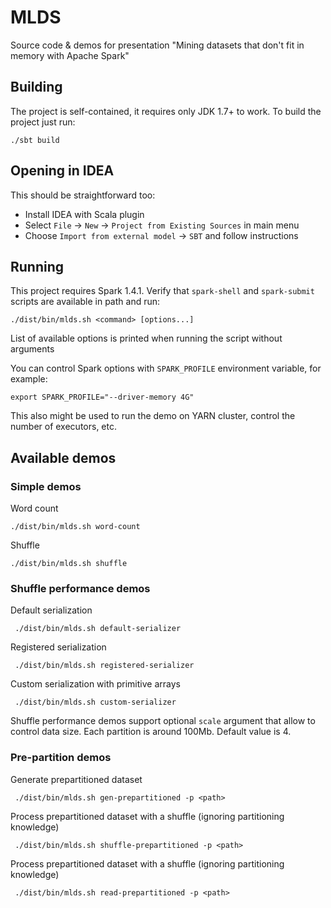 # MLDS
Source code & demos for presentation "Mining datasets that don't fit in memory with Apache Spark"

## Building

The project is self-contained, it requires only JDK 1.7+ to work. To build the project just run:

    ./sbt build
    
## Opening in IDEA
      
This should be straightforward too: 

* Install IDEA with Scala plugin
* Select `File` -> `New` -> `Project from Existing Sources` in main menu
* Choose `Import from external model` -> `SBT` and follow instructions
        
## Running
        
This project requires Spark 1.4.1. Verify that `spark-shell` and `spark-submit` scripts are available in path and run:
         
    ./dist/bin/mlds.sh <command> [options...]
             
List of available options is printed when running the script without arguments

You can control Spark options with `SPARK_PROFILE` environment variable, for example:

    export SPARK_PROFILE="--driver-memory 4G"
    
This also might be used to run the demo on YARN cluster, control the number of executors, etc.    
             
## Available demos
             
### Simple demos

Word count

    ./dist/bin/mlds.sh word-count
             
Shuffle
             
    ./dist/bin/mlds.sh shuffle
             
### Shuffle performance demos

Default serialization

     ./dist/bin/mlds.sh default-serializer 
             
Registered serialization
             
     ./dist/bin/mlds.sh registered-serializer 
             
Custom serialization with primitive arrays
             
     ./dist/bin/mlds.sh custom-serializer 
             
Shuffle performance demos support optional `scale` argument that allow to control data size. 
Each partition is around 100Mb. Default value is 4.  
             
### Pre-partition demos

Generate prepartitioned dataset

     ./dist/bin/mlds.sh gen-prepartitioned -p <path> 
             
Process prepartitioned dataset with a shuffle (ignoring partitioning knowledge)
             
     ./dist/bin/mlds.sh shuffle-prepartitioned -p <path> 
             
Process prepartitioned dataset with a shuffle (ignoring partitioning knowledge)
             
     ./dist/bin/mlds.sh read-prepartitioned -p <path> 
             
             